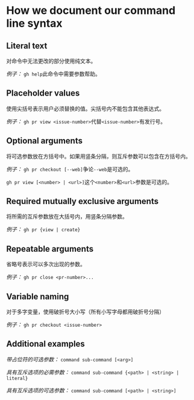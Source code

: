 # How we document our command line syntax

## Literal text

对命令中无法更改的部分使用纯文本。

*例子：*
`gh help`此命令中需要参数帮助。

## Placeholder values

使用尖括号表示用户必须替换的值。尖括号内不能包含其他表达式。

*例子：*
`gh pr view <issue-number>`代替`<issue-number>`有发行号。

## Optional arguments

将可选参数放在方括号中。如果用竖条分隔，则互斥参数可以包含在方括号内。

*例子：*
`gh pr checkout [--web]`争论`--web`是可选的。

`gh pr view [<number> | <url>]`这个`<number>`和`<url>`参数是可选的。

## Required mutually exclusive arguments

将所需的互斥参数放在大括号内，用竖条分隔参数。

*例子：*
`gh pr {view | create}`

## Repeatable arguments

省略号表示可以多次出现的参数。

*例子：*
`gh pr close <pr-number>...`

## Variable naming

对于多字变量，使用破折号大小写（所有小写字母都用破折号分隔）

*例子：*
`gh pr checkout <issue-number>`

## Additional examples

*带占位符的可选参数：*
`command sub-command [<arg>]`

*具有互斥选项的必需参数：*
`command sub-command {<path> | <string> | literal}`

*具有互斥选项的可选参数：*
`command sub-command [<path> | <string>]`
